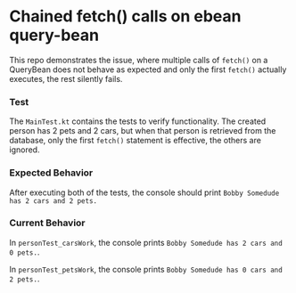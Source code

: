 # Chained fetch() calls on ebean query-bean

This repo demonstrates the issue, where multiple calls of `fetch()` on a QueryBean does not behave as expected and only
the first `fetch()` actually executes, the rest silently fails.

### Test
The `MainTest.kt` contains the tests to verify functionality. The created person has 2 pets and 2 cars, but when
that person is retrieved from the database, only the first `fetch()` statement is effective, the others are ignored.

### Expected Behavior
After executing both of the tests, the console should print `Bobby Somedude has 2 cars and 2 pets.` 

### Current Behavior
In `personTest_carsWork`, the console prints `Bobby Somedude has 2 cars and 0 pets.`. 

In `personTest_petsWork`, the console prints `Bobby Somedude has 0 cars and 2 pets.`. 

